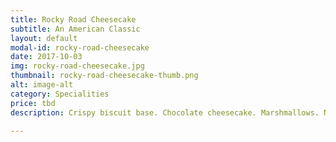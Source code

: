 ```yaml
---
title: Rocky Road Cheesecake
subtitle: An American Classic
layout: default
modal-id: rocky-road-cheesecake
date: 2017-10-03
img: rocky-road-cheesecake.jpg
thumbnail: rocky-road-cheesecake-thumb.png
alt: image-alt
category: Specialities
price: tbd
description: Crispy biscuit base. Chocolate cheesecake. Marshmallows. Need I say more? 

---
```

